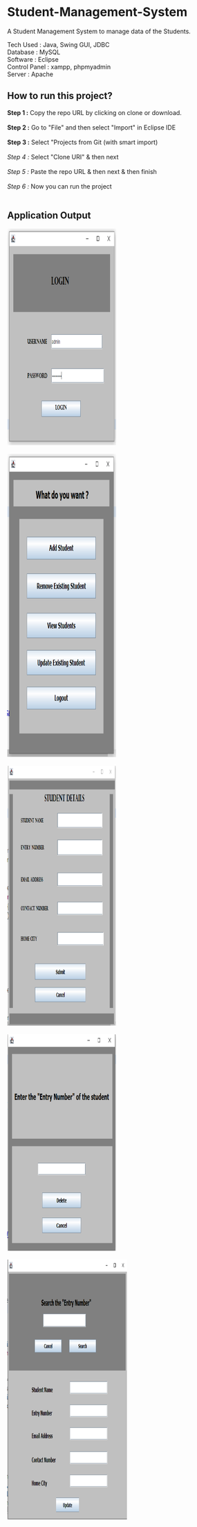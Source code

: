 # Student-Management-System

A Student Management System to manage data of the Students.

Tech Used : Java, Swing GUI, JDBC<br>
Database : MySQL<br>
Software : Eclipse<br>
Control Panel : xampp, phpmyadmin<br>
Server : Apache<br>

## How to run this project?

**Step 1 :** Copy the repo URL by clicking on clone or download.<br><br>
**Step 2 :**  Go to "File" and then select "Import" in Eclipse IDE<br><br>
**Step 3 :** Select "Projects from Git (with smart import)<br><br>
*Step 4 :* Select "Clone URI" & then next<br><br>
*Step 5 :* Paste the repo URL & then next & then finish<br><br>
*Step 6 :* Now you can run the project<br><br>

## Application Output


<img src="https://github.com/AmanS09/Student-Management-System/blob/main/images/login.PNG" alt="login" width="50%" height="500"><br><br>
<img src="https://github.com/AmanS09/Student-Management-System/blob/main/images/menu.PNG" alt="main-menu" width="50%" height="700"><br><br>
<img src="https://github.com/AmanS09/Student-Management-System/blob/main/images/addStudent.PNG" alt="addStudent" width="50%" height="600"><br><br>
<img src="https://github.com/AmanS09/Student-Management-System/blob/main/images/deleteStudent.PNG" alt="deleteStudent" width="50%" height="500"><br><br>
<img src="https://github.com/AmanS09/Student-Management-System/blob/main/images/updateStudent.PNG" alt="updateStudent" width="55%" height="600"><br><br>
